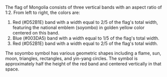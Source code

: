 The flag of Mongolia consists of three vertical bands with an aspect ratio of 1:2. From left to right, the colors are:

1. Red (#D52B1E) band with a width equal to 2/5 of the flag's total width, featuring the national emblem (soyombo) in golden yellow color centered on this band.
2. Blue (#003DA5) band with a width equal to 1/5 of the flag's total width.
3. Red (#D52B1E) band with a width equal to 2/5 of the flag's total width.

The soyombo symbol has various geometric shapes including a flame, sun, moon, triangles, rectangles, and yin-yang circles. The symbol is approximately half the height of the red band and centered vertically in that space.